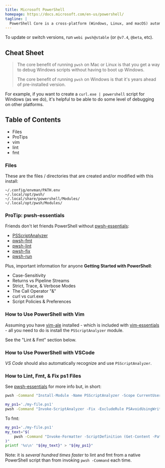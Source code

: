 ```yaml
---
title: Microsoft PowerShell
homepage: https://docs.microsoft.com/en-us/powershell/
tagline: |
  PowerShell Core is a cross-platform (Windows, Linux, and macOS) automation and configuration tool/framework.
---
```


To update or switch versions, run `webi pwsh@stable` (or `@v7.4`, `@beta`, etc).

## Cheat Sheet

> The core benefit of running `pwsh` on Mac or Linux is that you get a way to
> debug Windows scripts without having to boot up Windows.
>
> The core benefit of running `pwsh` on Windows is that it's years ahead of
> pre-installed version.

For example, if you want to create a `curl.exe | powershell` script for Windows
(as we do), it's helpful to be able to do some level of debugging on other
platforms.

## Table of Contents

- Files
- ProTips
- vim
- lint
- fmt

### Files

These are the files / directories that are created and/or modified with this
install:

```text
~/.config/envman/PATH.env
~/.local/opt/pwsh/
~/.local/share/powershell/Modules/
~/.local/opt/pwsh/Modules/
```

### ProTip: pwsh-essentials

Friends don't let friends PowerShell without
[pwsh-essentials](../pwsh-essentials/):

- [PSScriptAnalyzer](../psscriptanalyzer/)
- [pwsh-fmt](../pwsh-essentials/)
- [pwsh-lint](../pwsh-essentials/)
- [pwsh-fix](../pwsh-essentials/)
- [pwsh-run](../pwsh-essentials/)

Plus, important information for anyone **Getting Started with PowerShell**:

- Case-Sensitivity
- Returns vs Pipeline Streams
- Strict, Trace, & Verbose Modes
- The Call Operator "&"
- curl vs curl.exe
- Script Policies & Preferences

### How to Use PowerShell with Vim

Assuming you have [vim-ale](../vim-ale/) installed - which is included with
[vim-essentials](../vim-essentials/) - all you need to do is install the
`PSScriptAnalyzer` module.

See the "Lint & Fmt" section below.

### How to Use PowerShell with VSCode

_VS Code_ should also automatically recognize and use `PSScriptAnalyzer`.

### How to Lint, Fmt, & Fix ps1 Files

See [pwsh-essentials](../pwsh-essentials/) for more info but, in short:

```sh
pwsh -Command "Install-Module -Name PSScriptAnalyzer -Scope CurrentUser -AllowClobber"
```

```sh
my_ps1='./my-file.ps1'
pwsh -Command "Invoke-ScriptAnalyzer -Fix -ExcludeRule PSAvoidUsingWriteHost -Path '$my_ps1'"
```

To fmt:

```sh
my_ps1='./my-file.ps1'
my_text="$(
    pwsh -Command "Invoke-Formatter -ScriptDefinition (Get-Content -Path '$my_ps1' -Raw)"
)"
printf '%s\n' "${my_text}" > "${my_ps1}"
```

Note: it is _several hundred times faster_ to lint and fmt from a native
PowerShell script than from invoking `pwsh -Command` each time.
